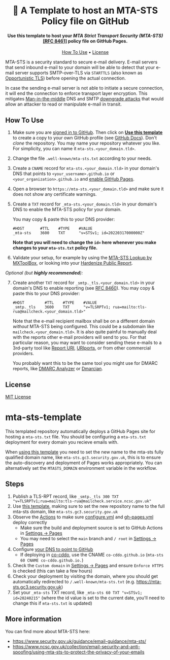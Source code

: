 <h1 align="center">
  <br>
  📩 A Template to host an MTA-STS Policy file on GitHub
  <br>
</h1>

<h4 align="center">Use this template to host your <i>MTA Strict Transport Security (MTA-STS)</i> <a href="https://datatracker.ietf.org/doc/html/rfc8461">[RFC 8461]</a> policy file on GitHub Pages.</h4>

<p align="center">
  <a href="#how-to-use">How To Use</a> •
  <a href="#license">License</a>
</p>

MTA-STS is a security standard to secure e-mail delivery. E-mail servers that send inbound e-mail to your domain will be able to detect that your e-mail server supports SMTP-over-TLS via `STARTTLS` (also known as [Opportunistic TLS](https://en.wikipedia.org/wiki/Opportunistic_TLS)) before opening the actual connection.

In case the sending e-mail server is not able to initiate a secure connection, it will end the connection to enforce transport layer encryption. This mitigates [Man-in-the-middle](https://en.wikipedia.org/wiki/Man-in-the-middle_attack) DNS and SMTP [downgrade attacks](https://en.wikipedia.org/wiki/Downgrade_attack) that would allow an attacker to read or manipulate e-mail in transit.

## How To Use

1. Make sure you are [signed in to GitHub](https://github.com/login). Then click on [**Use this template**](https://github.com/jpawlowski/mta-sts.template/generate) to create a copy to your own GitHub profile (see [GitHub Docs](https://docs.github.com/en/repositories/creating-and-managing-repositories/creating-a-repository-from-a-template)). Don't _clone_ the repository.
   You may name your repository whatever you like. For simplicity, you can name it `mta-sts.<your_domain.tld>`.

2. Change the file `.well-known/mta-sts.txt` according to your needs.

3. Create a `CNAME` record for `mta-sts.<your_domain.tld>` in your domain's DNS that points to `<your_username>.github.io` or `<your_organization>.github.io` and [enable GitHub Pages](https://docs.github.com/articles/using-a-custom-domain-with-github-pages/).

4. Open a browser to `https://mta-sts.<your_domain.tld>` and make sure it does not show any certificate warnings.

5. Create a `TXT` record for `_mta-sts.<your_domain.tld>` in your domain's DNS to enable the MTA-STS policy for your domain.

   You may copy & paste this to your DNS provider:

   ```dns
   #HOST       #TTL    #TYPE    #VALUE
   _mta-sts    3600    TXT      "v=STSv1; id=20220317000000Z"
   ```

   **Note that you will need to change the `id=` here whenever you make changes to your `mta-sts.txt` policy file.**

6. Validate your setup, for example by using the [MTA-STS Lookup by MXToolBox](https://mxtoolbox.com/mta-sts.aspx), or looking into your [Hardenize Public Report](https://www.hardenize.com/).

_Optional (but **highly recommended**):_

7. Create another `TXT` record for `_smtp._tls.<your_domain.tld>` in your domain's DNS to enable reporting (see [RFC 8460](https://datatracker.ietf.org/doc/html/rfc8460)).
   You may copy & paste this to your DNS provider:

   ```dns
   #HOST         #TTL    #TYPE    #VALUE
   _smtp._tls    3600    TXT      "v=TLSRPTv1; rua=mailto:tls-rua@mailcheck.<your_domain.tld>"
   ```

   Note that the e-mail recipient mailbox shall be on a different domain _without_ MTA-STS being configured. This could be a subdomain like `mailcheck.<your_domain.tld>`.
   It is also quite painful to manually deal with the reports other e-mail providers will send to you. For that particular reason, you may want to consider sending these e-mails to a 3rd-party tool like [Report URI](https://report-uri.com/), [URIports](https://www.uriports.com/), or from other commercial providers.

   You probably want this to be the same tool you might use for DMARC reports, like [DMARC Analyzer](https://www.dmarcanalyzer.com/) or [Dmarcian](https://dmarcian.com/).

## License

[MIT License](https://github.com/jpawlowski/mta-sts.template/blob/gh-pages/LICENSE)


# mta-sts-template

This templated repository automatically deploys a GitHub Pages site for hosting a `mta-sts.txt` file.
You should be configuring a `mta-sts.txt` deployment for every domain you recieve emails with.

When [using this template](https://github.com/new?template_name=mta-sts-template&template_owner=co-cddo) you need to set the new name to the mta-sts fully qualified domain name, like `mta-sts.gc3.security.gov.uk`, this is to ensure the auto-discovery and deployment of Pages works appropriately. You can alternatively set the `MTASTS_DOMAIN` environment variable in the workflow.

## Steps
1. Publish a TLS-RPT record, like `_smtp._tls 300 TXT "v=TLSRPTv1;rua=mailto:tls-rua@mailcheck.service.ncsc.gov.uk"`
2. Use [this template](https://github.com/new?template_name=mta-sts-template&template_owner=co-cddo), making sure to set the new repository name to the full mta-sts domain, like `mta-sts.gc3.security.gov.uk`
3. Observe the [Actions](../../actions) to make sure [configure.yml](../../actions/workflows/configure.yml) and [gh-pages.yml](../../actions/workflows/gh-pages.yml) deploy correctly
    - Make sure the build and deployment source is set to GitHub Actions in [Settings → Pages](../../settings/pages)
    - You may need to select the `main` branch and `/ root` in [Settings → Pages](../../settings/pages)
5. Configure [your DNS to point to GitHub](https://docs.github.com/en/pages/configuring-a-custom-domain-for-your-github-pages-site/managing-a-custom-domain-for-your-github-pages-site)
    - If deploying in [co-cddo](https://github.com/co-cddo), use the CNAME `co-cddo.github.io` (`mta-sts 60 CNAME co-cddo.github.io.`)
6. Check the `Custom domain` in [Settings → Pages](../../settings/pages) and ensure `Enforce HTTPS` is checked (this can take a few hours)
7. Check your deployment by visiting the domain, where you should get automatically redirected to `/.well-known/mta-sts.txt` (e.g. <https://mta-sts.gc3.security.gov.uk>)
8. Set your `_mta-sts` TXT record, like `_mta-sts 60 TXT "v=STSv1; id=20240215"` (where the id value is set to the current date, you'll need to change this if `mta-sts.txt` is updated)

## More information
You can find more about MTA-STS here: 
- https://www.security.gov.uk/guidance/email-guidance/mta-sts/
- https://www.ncsc.gov.uk/collection/email-security-and-anti-spoofing/using-mta-sts-to-protect-the-privacy-of-your-emails
